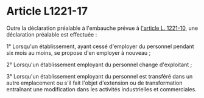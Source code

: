 # Article L1221-17

Outre la déclaration préalable à l'embauche prévue à [l'article L. 1221-10][1], une déclaration préalable est effectuée : 

1° Lorsqu'un établissement, ayant cessé d'employer du personnel pendant six mois au moins, se propose d'en employer à nouveau ; 

2° Lorsqu'un établissement employant du personnel change d'exploitant ; 

3° Lorsqu'un établissement employant du personnel est transféré dans un autre emplacement ou s'il fait l'objet d'extension ou de transformation entraînant une modification dans les activités industrielles et commerciales.

 [1]: /affichCodeArticle.do?cidTexte=LEGITEXT000006072050&idArticle=LEGIARTI000006900849&dateTexte=&categorieLien=cid